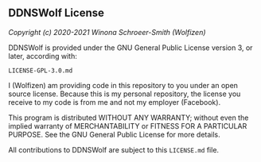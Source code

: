 ## DDNSWolf License
*Copyright (c) 2020-2021 Winona Schroeer-Smith (Wolfizen)*

DDNSWolf is provided under the GNU General Public License version 3,
or later, according with:

    LICENSE-GPL-3.0.md

I (Wolfizen) am providing code in this repository to you under an
open source license. Because this is my personal repository, the
license you receive to my code is from me and not my employer (Facebook).

This program is distributed WITHOUT ANY WARRANTY; without even the
implied warranty of MERCHANTABILITY or FITNESS FOR A PARTICULAR
PURPOSE. See the GNU General Public License for more details.

All contributions to DDNSWolf are subject to this `LICENSE.md` file.
